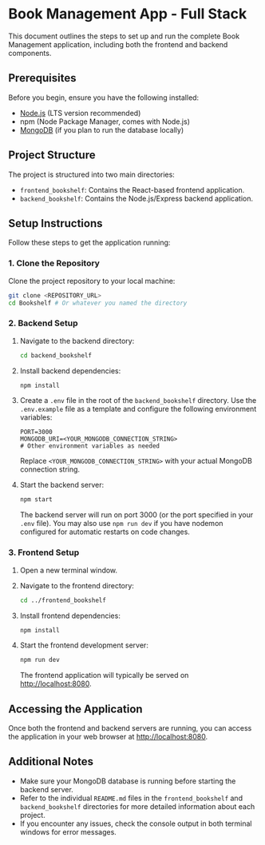 # Book Management App - Full Stack

This document outlines the steps to set up and run the complete Book Management application, including both the frontend and backend components.

## Prerequisites

Before you begin, ensure you have the following installed:

-   [Node.js](https://nodejs.org/) (LTS version recommended)
-   npm (Node Package Manager, comes with Node.js)
-   [MongoDB](https://www.mongodb.com/) (if you plan to run the database locally)

## Project Structure

The project is structured into two main directories:

-   `frontend_bookshelf`: Contains the React-based frontend application.
-   `backend_bookshelf`: Contains the Node.js/Express backend application.

## Setup Instructions

Follow these steps to get the application running:

### 1. Clone the Repository

Clone the project repository to your local machine:

```bash
git clone <REPOSITORY_URL>
cd Bookshelf # Or whatever you named the directory
```

### 2. Backend Setup

1.  Navigate to the backend directory:

    ```bash
    cd backend_bookshelf
    ```
2.  Install backend dependencies:

    ```bash
    npm install
    ```
3.  Create a `.env` file in the root of the `backend_bookshelf` directory.  Use the `.env.example` file as a template and configure the following environment variables:

    ```
    PORT=3000
    MONGODB_URI=<YOUR_MONGODB_CONNECTION_STRING>
    # Other environment variables as needed
    ```

    Replace `<YOUR_MONGODB_CONNECTION_STRING>` with your actual MongoDB connection string.
4.  Start the backend server:

    ```bash
    npm start
    ```

    The backend server will run on port 3000 (or the port specified in your `.env` file).  You may also use `npm run dev` if you have nodemon configured for automatic restarts on code changes.

### 3. Frontend Setup

1.  Open a new terminal window.
2.  Navigate to the frontend directory:

    ```bash
    cd ../frontend_bookshelf
    ```
3.  Install frontend dependencies:

    ```bash
    npm install
    ```

4.  Start the frontend development server:

    ```bash
    npm run dev
    ```

    The frontend application will typically be served on [http://localhost:8080](http://localhost:8080).

## Accessing the Application

Once both the frontend and backend servers are running, you can access the application in your web browser at [http://localhost:8080](http://localhost:8080).

## Additional Notes

-   Make sure your MongoDB database is running before starting the backend server.
-   Refer to the individual `README.md` files in the `frontend_bookshelf` and `backend_bookshelf` directories for more detailed information about each project.
-   If you encounter any issues, check the console output in both terminal windows for error messages.
